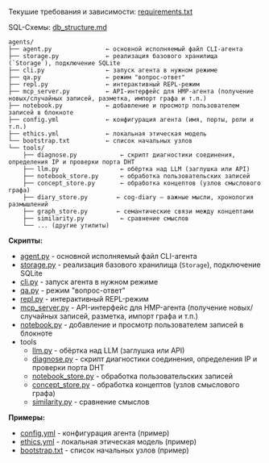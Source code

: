 Текушие требования и зависимости: [requirements.txt](requirements.txt)

SQL-Схемы: [db_structure.md](db_structure.md)

```
agents/
├── agent.py               ← основной исполняемый файл CLI-агента
├── storage.py             ← реализация базового хранилища (`Storage`), подключение SQLite
├── cli.py                 ← запуск агента в нужном режиме
├── qa.py                  ← режим "вопрос-ответ"
├── repl.py                ← интерактивный REPL-режим
├── mcp_server.py          ← API-интерфейс для HMP-агента (получение новых/случайных записей, разметка, импорт графа и т.п.)
├── notebook.py            ← добавление и просмотр пользователем записей в блокноте
├── config.yml             ← конфигурация агента (имя, порты, роли и т.п.)
├── ethics.yml             ← локальная этическая модель
└── bootstrap.txt          ← список начальных узлов
└── tools/
    ├── diagnose.py            ← скрипт диагностики соединения, определения IP и проверки порта DHT
    ├── llm.py                 ← обёртка над LLM (заглушка или API)
    ├── notebook_store.py      ← обработка пользовательских записей
    ├── concept_store.py       ← обработка концептов (узлов смыслового графа)
    ├── diary_store.py        ← cog-diary — важные мысли, хронология размышлений
    ├── graph_store.py        ← семантические связи между концептами
    ├── similarity.py          ← сравнение смыслов
    └── ... (другие утилиты)
```

**Скрипты:**
* [agent.py](agent.py) - основной исполняемый файл CLI-агента
* [storage.py](storage.py) - реализация базового хранилища (`Storage`), подключение SQLite
* [cli.py](cli.py) - запуск агента в нужном режиме
* [qa.py](qa.py) - режим "вопрос-ответ"
* [repl.py](repl.py) - интерактивный REPL-режим
* [mcp_server.py](mcp_server.py) - API-интерфейс для HMP-агента (получение новых/случайных записей, разметка, импорт графа и т.п.)
* [notebook.py](notebook.py) - добавление и просмотр пользователем записей в блокноте
* tools
  * [llm.py](tools/llm.py) - обёртка над LLM (заглушка или API)
  * [diagnose.py](tools/diagnose.py) - скрипт диагностики соединения, определения IP и проверки порта DHT
  * [notebook_store.py](tools/notebook_store.py) - обработка пользовательских записей
  * [concept_store.py](tools/concept_store.py) - обработка концептов (узлов смыслового графа)
  * [similarity.py](tools/similarity.py) - сравнение смыслов

**Примеры:**
* [config.yml](config.yml) - конфигурация агента (пример)
* [ethics.yml](ethics.yml) - локальная этическая модель (пример)
* [bootstrap.txt](bootstrap.txt) - список начальных узлов (пример)
